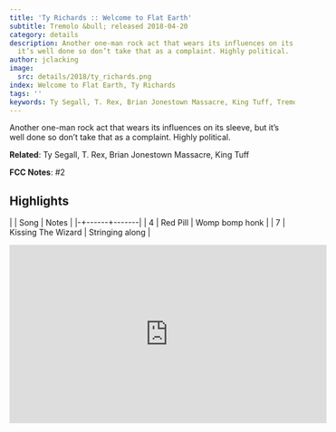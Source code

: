 ```yaml
---
title: 'Ty Richards :: Welcome to Flat Earth'
subtitle: Tremolo &bull; released 2018-04-20
category: details
description: Another one-man rock act that wears its influences on its sleeve, but
  it’s well done so don’t take that as a complaint. Highly political.
author: jclacking
image:
  src: details/2018/ty_richards.png
index: Welcome to Flat Earth, Ty Richards
tags: ''
keywords: Ty Segall, T. Rex, Brian Jonestown Massacre, King Tuff, Tremolo
---
```

Another one-man rock act that wears its influences on its sleeve, but it’s well done so don’t take that as a complaint. Highly political.<!--more-->

**Related**: Ty Segall, T. Rex, Brian Jonestown Massacre, King Tuff

**FCC Notes**: #2

## Highlights

| | Song | Notes |
|-+------+-------|
| 4 | Red Pill | Womp bomp honk   |
| 7 | Kissing The Wizard | Stringing along |

<div class="tlo-detail-video"><iframe width="560" height="315" src="https://www.youtube.com/embed/7jaGtrn9Qgw" frameborder="0" allow="autoplay; encrypted-media" allowfullscreen></iframe></div>


